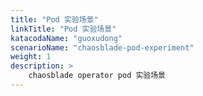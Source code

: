 ```yaml
---
title: "Pod 实验场景"
linkTitle: "Pod 实验场景"
katacodaName: "guoxudong"
scenarioName: "chaosblade-pod-experiment"
weight: 1
description: > 
    chaosblade operator pod 实验场景
---
```

